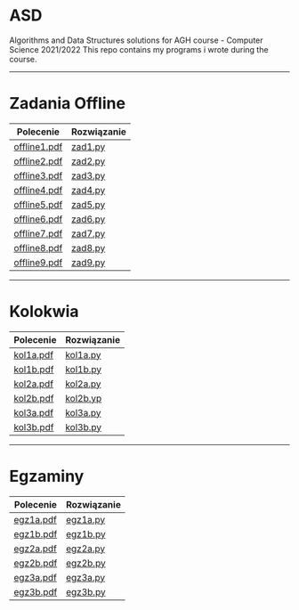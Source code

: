 # ASD

Algorithms and Data Structures solutions for AGH course - Computer Science 2021/2022 
This repo contains my programs i wrote during the course. 

<hr>

# Zadania Offline 

| Polecenie | Rozwiązanie 
|------------ | ----------- 
| [offline1.pdf](https://github.com/dominiks01/ASD_AGH/blob/main/offline/offline1/fetch.php.pdf) | [zad1.py](https://github.com/dominiks01/ASD_AGH/blob/main/offline/offline1/zad1.py) | 
| [offline2.pdf](https://github.com/dominiks01/ASD_AGH/blob/main/offline/offline2/fetch.php.pdf) | [zad2.py](https://github.com/dominiks01/ASD_AGH/blob/main/offline/offline2/zad2.py) | 
| [offline3.pdf](https://github.com/dominiks01/ASD_AGH/blob/main/offline/offline3/fetch.php.pdf) | [zad3.py](https://github.com/dominiks01/ASD_AGH/blob/main/offline/offline3/zad3.py) |
| [offline4.pdf](https://github.com/dominiks01/ASD_AGH/blob/main/offline/offline4/fetch.php.pdf) | [zad4.py](https://github.com/dominiks01/ASD_AGH/blob/main/offline/offline4/zad4.py) | 
| [offline5.pdf](https://github.com/dominiks01/ASD_AGH/blob/main/offline/offline5/fetch.php.pdf) | [zad5.py](https://github.com/dominiks01/ASD_AGH/blob/main/offline/offline5/zad5.py) |
| [offline6.pdf](https://github.com/dominiks01/ASD_AGH/blob/main/offline/offline6/fetch.php.pdf) | [zad6.py](https://github.com/dominiks01/ASD_AGH/blob/main/offline/offline6/zad6.py) |
| [offline7.pdf](https://github.com/dominiks01/ASD_AGH/blob/main/offline/offline7/fetch.php.pdf) | [zad7.py](https://github.com/dominiks01/ASD_AGH/blob/main/offline/offline7/zad7.py) | 
| [offline8.pdf](https://github.com/dominiks01/ASD_AGH/blob/main/offline/offline8/fetch.php.pdf) | [zad8.py](https://github.com/dominiks01/ASD_AGH/blob/main/offline/offline8/zad8.py) | 
| [offline9.pdf](https://github.com/dominiks01/ASD_AGH/blob/main/offline/offline9/fetch.php.pdf) | [zad9.py](https://github.com/dominiks01/ASD_AGH/blob/main/offline/offline9/zad9.py) | 

<hr>

# Kolokwia

| Polecenie | Rozwiązanie | 
|------------ | ----------- | 
| [kol1a.pdf](https://github.com/dominiks01/ASD_AGH/blob/main/kolokwia/kolos_01/kol1a/kol1a.pdf)| [kol1a.py](https://github.com/dominiks01/ASD_AGH/blob/main/kolokwia/kolos_01/kol1a/kol1a.py) |
| [kol1b.pdf](https://github.com/dominiks01/ASD_AGH/blob/main/kolokwia/kolos_01/kol1b/kol1b.jpg)| [kol1b.py](https://github.com/dominiks01/ASD_AGH/blob/main/kolokwia/kolos_01/kol1b/kol1b.py) | 
| [kol2a.pdf](https://github.com/dominiks01/ASD_AGH/blob/main/kolokwia/kolos_02/kol2a/kol2_a_dynamic/kol2a.pdf)| [kol2a.py](https://github.com/dominiks01/ASD_AGH/blob/main/kolokwia/kolos_02/kol2a/kol2a.py) | 
| [kol2b.pdf](https://github.com/dominiks01/ASD_AGH/blob/main/kolokwia/kolos_02/kol2b/kol2_b_dynamic/kol2b.pdf)| [kol2b.yp](https://github.com/dominiks01/ASD_AGH/blob/main/kolokwia/kolos_02/kol2b/kol2b.py) | 
| [kol3a.pdf](https://github.com/dominiks01/ASD_AGH/blob/main/kolokwia/kolos_03/a_kol/kol3_a_graph/kol3a.pdf)| [kol3a.py](https://github.com/dominiks01/ASD_AGH/blob/main/kolokwia/kolos_03/a_kol/kol3a.py) | 
| [kol3b.pdf](https://github.com/dominiks01/ASD_AGH/blob/main/kolokwia/kolos_03/b_kol/kol3_b_graph/kol3b.jpg)| [kol3b.py](https://github.com/dominiks01/ASD_AGH/blob/main/kolokwia/kolos_03/b_kol/kol3b.py) | 

<hr>

# Egzaminy

| Polecenie | Rozwiązanie |  
|------------ | ----------- | 
| [egz1a.pdf](https://github.com/dominiks01/ASD_AGH/blob/main/egzaminy/Termin_01/zad_a/egz1a.pdf)| [egz1a.py](https://github.com/dominiks01/ASD_AGH/blob/main/egzaminy/Termin_01/zad_a/egz1a.py) | 
| [egz1b.pdf](https://github.com/dominiks01/ASD_AGH/blob/main/egzaminy/Termin_01/zad_b/egz1b.pdf)| [egz1b.py](https://github.com/dominiks01/ASD_AGH/blob/main/egzaminy/Termin_01/zad_b/egz1b.py) | 
| [egz2a.pdf](https://github.com/dominiks01/ASD_AGH/blob/main/egzaminy/Termin_02/zad_a/egz2a.pdf)| [egz2a.py](https://github.com/dominiks01/ASD_AGH/blob/main/egzaminy/Termin_02/zad_a/egz2a.py) | 
| [egz2b.pdf](https://github.com/dominiks01/ASD_AGH/blob/main/egzaminy/Termin_02/zad_b/egz2b.pdf)| [egz2b.py](https://github.com/dominiks01/ASD_AGH/blob/main/egzaminy/Termin_02/zad_b/egz2b.py) | 
| [egz3a.pdf](https://github.com/dominiks01/ASD_AGH/blob/main/egzaminy/Termin_03/zad_A/egz3a.py)| [egz3a.py](https://github.com/dominiks01/ASD_AGH/blob/main/egzaminy/Termin_03/zad_A/egz3a.py) | 
| [egz3b.pdf](https://github.com/dominiks01/ASD_AGH/blob/main/egzaminy/Termin_03/zad_B/polecenie3b.jpg)| [egz3b.py](https://github.com/dominiks01/ASD_AGH/blob/main/egzaminy/Termin_03/zad_B/egz3b.py) |

</p>

